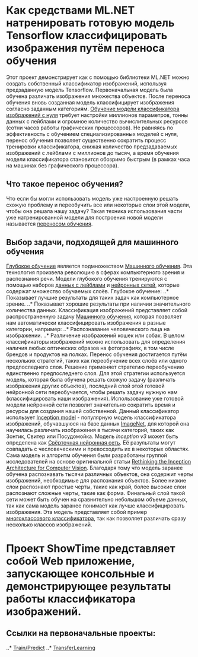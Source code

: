# Как средствами ML.NET натренировать готовую модель Tensorflow классифицировать изображения путём переноса обучения

Этот проект демонстрирует как с помощью библиотеки ML.NET можно создать собственный классификатор изображений, используя предзаданную модель Tensorflow. Первоначальная модель была обучена различать изображения множества объектов. После переноса обучения вновь созданная модель классифицирует изображения согласно заданным категориям. [Обучение модели классификатора изображений с нуля](https://ru.wikipedia.org/wiki/%D0%A2%D0%B5%D0%BE%D1%80%D0%B8%D1%8F_%D1%80%D0%B0%D1%81%D0%BF%D0%BE%D0%B7%D0%BD%D0%B0%D0%B2%D0%B0%D0%BD%D0%B8%D1%8F_%D0%BE%D0%B1%D1%80%D0%B0%D0%B7%D0%BE%D0%B2) требует настройки миллионов параметров, тонны данных с лейблами и огромное количество вычислительных ресурсов (сотни часов работы графических процессоров). Не равняясь по эффективность с обучением специализированных моделей с нуля, перенос обучения позволяет существенно сократить процесс тренировки классификатора, снижая количество предзадаваемых изображений с лейблами с миллионов до тысяч, а время обучения модели классификатора становится обозримо быстрым (в рамках часа на машинах без графического процессора). 

## Что такое перенос обучения?

Что если бы могли использовать модель уже настроенную решать схожую проблему и переобучить все или некоторые слои этой модели, чтобы она решала нашу задачу? Такая техника использования части уже натренированной модели для построения новой модели называется [переносом обучения](https://en.wikipedia.org/wiki/Transfer_learning).

## Выбор задачи, подходящей для машинного обучения

[Глубокое обучение](https://ru.wikipedia.org/wiki/%D0%93%D0%BB%D1%83%D0%B1%D0%BE%D0%BA%D0%BE%D0%B5_%D0%BE%D0%B1%D1%83%D1%87%D0%B5%D0%BD%D0%B8%D0%B5) является подмножеством [Машинного обучения](https://ru.wikipedia.org/wiki/%D0%9C%D0%B0%D1%88%D0%B8%D0%BD%D0%BD%D0%BE%D0%B5_%D0%BE%D0%B1%D1%83%D1%87%D0%B5%D0%BD%D0%B8%D0%B5). Эта технология произвела революцию в сферах компьютерного зрения и распознания речи. Модели глубокого обучения тренируются с помощью наборов [данных с лейблами](https://en.wikipedia.org/wiki/Labeled_data) и [нейронных сетей](https://en.wikipedia.org/wiki/Artificial_neural_network), которые содержат множество обучаемых слоёв. Глубокое обучение:
..* Показывает лучшие результаты для таких задач как компьютерное зрение.
..* Показывает хорошие результаты при наличии значительного количества данных.
Классификация изображений представляет собой распространенную задачу [Машинного обучения](https://ru.wikipedia.org/wiki/%D0%9C%D0%B0%D1%88%D0%B8%D0%BD%D0%BD%D0%BE%D0%B5_%D0%BE%D0%B1%D1%83%D1%87%D0%B5%D0%BD%D0%B8%D0%B5), которая позволяет нам автоматически классифицировать изображения в разные категории, например:
..* Распознавание человеческого лица на изображении.
..* Различение изображений кошек или собак.
В целом классификаторы изображений можно использовать для определения наличия любых оптических образов на фотографиях, в том числе брендов и продуктов на полках.
Перенос обучения достигается путём нескольких стратегий, таких как переобучение всех слоёв или одного предпоследнего слоя. Решение применяет стратегию переобучению единственно предпоследнего слоя. Для этой стратегии используется модель, которая была обучена решать схожую задачу (различать изображения других объектов), последний слой этой готовой нейронной сети переобучается, чтобы решать задачу нужную нам (классифицировать наши изображения). Использование уже готовой модели нейронной сети позволит значительно сократить время и ресурсы для создания нашей собственной.
Данный классификатор использует [Inception model](https://storage.googleapis.com/download.tensorflow.org/models/inception5h.zip) - популярную модель классификатора изображений, обучавшуюся на базе данных [ImageNet](https://ru.wikipedia.org/wiki/ImageNet), для которой она научилась различать изображения в тысячи категорий, таких как Зонтик, Свитер или Посудомойка.
Модель *Inception v3* может быть определена как [Свёрточная нейронная сеть](https://ru.wikipedia.org/wiki/%D0%A1%D0%B2%D1%91%D1%80%D1%82%D0%BE%D1%87%D0%BD%D0%B0%D1%8F_%D0%BD%D0%B5%D0%B9%D1%80%D0%BE%D0%BD%D0%BD%D0%B0%D1%8F_%D1%81%D0%B5%D1%82%D1%8C). Её разультаты могут совпадать с чесловеческими и превосходить их в некоторых областях. Сама модель и алгоритм обучения были разработаны группой исследователей на основе оригинальной статьи [Rethinking the Inception Architecture for Computer Vision](https://arxiv.org/abs/1512.00567). 
Благодаря тому что модель заранее обучена распознавать тысячи различных объектов, она содержит черты изображений, необходимые для распознания объектов. Более низкие слои распознают простые черты, такие как край, более высокие слои распознают сложные черты, такие как форма. Финальный слой такой сети может быть обучен на сравнительно небольшом объеме данных, так как сама модель заранее понимает как лучше классифицировать изображения. Эта модель представляет собой пример [многоклассового классификатора](https://docs.microsoft.com/en-us/dotnet/machine-learning/resources/tasks#multiclass-classification), так как позволяет различать сразу несколько классов изображений. 

# Проект ShowTime представляет собой Web приложение, запускающее консольные и демонстрирующее результаты работы классификатора изображений.

## Ссылки на первоначальные проекты:
..* [Train/Predict](https://github.com/dotnet/machinelearning-samples/tree/master/samples/csharp/getting-started/DeepLearning_TensorFlowEstimator)
..* [TransferLearning](https://docs.microsoft.com/en-us/dotnet/machine-learning/tutorials/image-classification)